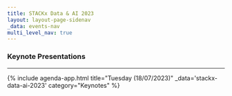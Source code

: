 ```yaml
---
title: STACKx Data & AI 2023
layout: layout-page-sidenav
_data: events-nav
multi_level_nav: true
---
```


<!-- Header -->

### Keynote Presentations

<hr />

{% include agenda-app.html
title="Tuesday (18/07/2023)"
_data='stackx-data-ai-2023'
category="Keynotes"
%}
